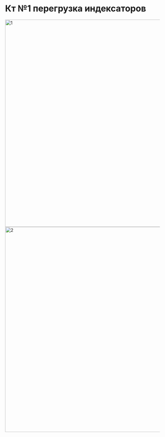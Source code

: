 # Кт №1 перегрузка индексаторов
<img width="833" height="674" alt="1" src="https://github.com/user-attachments/assets/30a963ec-8a72-45ec-bc3b-43cf6126d50c" />
<img width="1188" height="667" alt="2" src="https://github.com/user-attachments/assets/a09a7708-5072-49a0-be27-3315cc8cf626" />

